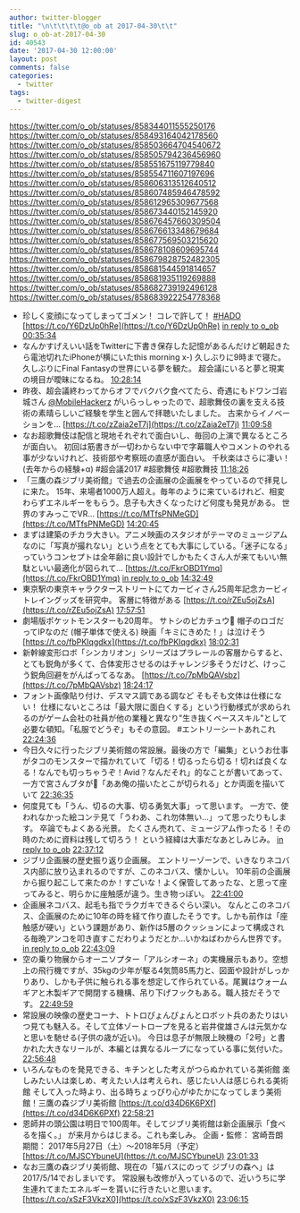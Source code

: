 ```yaml
---
author: twitter-blogger
title: "\n\t\t\t\t@o_ob at 2017-04-30\t\t"
slug: o_ob-at-2017-04-30
id: 40543
date: '2017-04-30 12:00:00'
layout: post
comments: false
categories:
  - twitter
tags:
  - twitter-digest
---
```


https://twitter.com/o_ob/statuses/858344011555250176 https://twitter.com/o_ob/statuses/858493164042178560 https://twitter.com/o_ob/statuses/858503664704540672 https://twitter.com/o_ob/statuses/858505794236456960 https://twitter.com/o_ob/statuses/858551675119779840 https://twitter.com/o_ob/statuses/858554711607197696 https://twitter.com/o_ob/statuses/858606313512640512 https://twitter.com/o_ob/statuses/858607485946478592 https://twitter.com/o_ob/statuses/858612965309677568 https://twitter.com/o_ob/statuses/858673440152145920 https://twitter.com/o_ob/statuses/858676457660309504 https://twitter.com/o_ob/statuses/858676613348679684 https://twitter.com/o_ob/statuses/858677569503215620 https://twitter.com/o_ob/statuses/858678108609695744 https://twitter.com/o_ob/statuses/858679828752482305 https://twitter.com/o_ob/statuses/858681544591814657 https://twitter.com/o_ob/statuses/858681935119269888 https://twitter.com/o_ob/statuses/858682739192496128 https://twitter.com/o_ob/statuses/858683922254778368  

*   珍しく変顔になってしまってゴメン！ コレで許して！ [#HADO](https://twitter.com/search?q=%23HADO&src=hash) [https://t.co/Y6DzUp0hRe](https://t.co/Y6DzUp0hRe) [in reply to o_ob](https://twitter.com/o_ob/statuses/858202306394832897) [00:35:34](https://twitter.com/o_ob/statuses/858344011555250176)
*   なんかすげえいい話をTwitterに下書き保存した記憶があるんだけど朝起きたら電池切れたiPhoneが横にいたthis morning x-) 久しぶりに9時まで寝た。 久しぶりにFinal Fantasyの世界にいる夢を観た。 超会議にいると夢と現実の境目が曖昧になるね。 [10:28:14](https://twitter.com/o_ob/statuses/858493164042178560)
*   昨夜、超会議終わってからオフでバクバク食べてたら、奇遇にもドワンゴ岩城さん [@MobileHackerz](https://twitter.com/MobileHackerz) がいらっしゃったので、超歌舞伎の裏を支える技術の素晴らしいご経験を学生と囲んで拝聴いたしました。 古来からイノベーションを… [https://t.co/zZaia2eT7j](https://t.co/zZaia2eT7j) [11:09:58](https://twitter.com/o_ob/statuses/858503664704540672)
*   なお超歌舞伎は配信と現地それぞれで面白いし、毎回の上演で異なるところが面白い。 初回は筋書きが一切わからない中で字幕職人やコメントのやれる事が少ないけれど、技術部や考察班の直感が面白い。 千秋楽はさらに凄い！ (去年からの経験+α) #超会議2017 #超歌舞伎 #超歌舞技 [11:18:26](https://twitter.com/o_ob/statuses/858505794236456960)
*   「三鷹の森ジブリ美術館」で過去の企画展の企画展をやっているので拝見しに来た。 15年、来場者1000万人超え。毎年のように来ているけれど、相変わらずエネルギーをもらう。息子も大きくなったけど何度も発見がある。 世界のすみっこでVR… [https://t.co/MTfsPNMeGD](https://t.co/MTfsPNMeGD) [14:20:45](https://twitter.com/o_ob/statuses/858551675119779840)
*   まずは建築のチカラ大きい。アニメ映画のスタジオがテーマのミュージアムなのに「写真が撮れない」という点をとても大事にしている。「迷子になる」っていうコンセプトは全年齢に良い設計でしかもたくさん人が来てもいい無駄といい最適化が図られて… [https://t.co/FkrOBD1Ymq](https://t.co/FkrOBD1Ymq) [in reply to o_ob](https://twitter.com/o_ob/statuses/858551675119779840) [14:32:49](https://twitter.com/o_ob/statuses/858554711607197696)
*   東京駅の東京キャラクターストリートにてカービィさん25周年記念カービィトレイングッズを研究中。 客層に特徴がある [https://t.co/rZEu5ojZsA](https://t.co/rZEu5ojZsA) [17:57:51](https://twitter.com/o_ob/statuses/858606313512640512)
*   劇場版ポケットモンスターも20周年。 サトシのピカチュウ🌟 帽子のロゴだってIPなのだ (帽子単体で使える) 映画「キミにきめた！」は泣けそう [https://t.co/fbPKIqgdkx](https://t.co/fbPKIqgdkx) [18:02:31](https://twitter.com/o_ob/statuses/858607485946478592)
*   新幹線変形ロボ「シンカリオン」シリーズはプラレールの客層からすると、とても鋭角が多くて、合体変形させるのはチャレンジ多そうだけど、けっこう鋭角回避をがんばってるなあ。 [https://t.co/7pMbQAVsbz](https://t.co/7pMbQAVsbz) [18:24:17](https://twitter.com/o_ob/statuses/858612965309677568)
*   フォント画像貼り付け、デスマス調である調など そもそも文体は仕様にない！ 仕様にないところは「最大限に面白くする」という行動様式が求められるのがゲーム会社の社員が他の業種と異なり"生き抜くベーススキル"として必要な頓知。「私服でどうぞ」もその意図。 #エントリーシートあれこれ [22:24:36](https://twitter.com/o_ob/statuses/858673440152145920)
*   今日久々に行ったジブリ美術館の常設展。最後の方で「編集」というお仕事がタコのモンスターで描かれていて「切る！切るったら切る！切れば良くなる！なんでも切っちゃうぞ！Avid？なんだそれ」的なことが書いてあって、一方で宮さんブタが🐷「ああ俺の描いたとこが切られる」とか両面を描いていて [22:36:35](https://twitter.com/o_ob/statuses/858676457660309504)
*   何度見ても「うん、切るの大事、切る勇気大事」って思います。 一方で、使われなかった絵コンテ見て「うわあ、これ勿体無い...」って思ったりもします。 卒論でもよくある光景。 たくさん売れて、ミュージアム作ったる！その時のために資料は残して切ろう！ という経緯は大事だなあとしみじみ。 [in reply to o_ob](https://twitter.com/o_ob/statuses/858676457660309504) [22:37:12](https://twitter.com/o_ob/statuses/858676613348679684)
*   ジブリ企画展の歴史振り返り企画展。 エントリーゾーンで、いきなりネコバス内部に放り込まれるのですが、このネコバス、懐かしい。 10年前の企画展から掘り起こして来たのか！すごいな！よく保管してあったな、と思って座ってみると、明らかに座触感が違う。生き物っぽい。 [22:41:00](https://twitter.com/o_ob/statuses/858677569503215620)
*   企画展ネコバス、起毛も指でラクガキできるぐらい深い。 なんとこのネコバス、企画展のために10年の時を経て作り直したそうです。しかも前作は「座触感が硬い」という課題があり、新作は5層のクッションによって構成される毎晩アンコを叩き直すこだわりようだとか...いかねばわからん世界です。 [in reply to o_ob](https://twitter.com/o_ob/statuses/858677569503215620) [22:43:09](https://twitter.com/o_ob/statuses/858678108609695744)
*   空の乗り物展からオーニソプター「アルシオーネ」の実機展示もあり。空想上の飛行機ですが、35kgの少年が駆る4気筒85馬力と、図面や設計がしっかりあり、しかも子供に触られる事を想定して作られている。尾翼はウォームギアと木製ギアで開閉する機構、吊り下げフックもある。職人技だそうです。 [22:49:59](https://twitter.com/o_ob/statuses/858679828752482305)
*   常設展の映像の歴史コーナ、トトロぴょんぴょんとロボット兵のあたりはいつ見ても魅入る。そして立体ゾートロープを見ると岩井俊雄さんは元気かなと思いを馳せる(子供の歳が近い)。 今日は息子が無限上映機の「2号」と書かれた大きなリールが、本編とは異なるループになっている事に気付いた。 [22:56:48](https://twitter.com/o_ob/statuses/858681544591814657)
*   いろんなものを発見できる、キチンとした考えがつらぬかれている美術館 楽しみたい人は楽しめ、考えたい人は考えられ、感じたい人は感じられる美術館 そして入った時より、出る時ちょっぴり心がゆたかになってしまう美術館！三鷹の森ジブリ美術館 [https://t.co/d34D6K6PXf](https://t.co/d34D6K6PXf) [22:58:21](https://twitter.com/o_ob/statuses/858681935119269888)
*   恩師井の頭公園は明日で100周年。そしてジブリ美術館は新企画展示「食べるを描く。」 が来月からはじまる。これも楽しみ。 企画・監修： 宮崎吾朗 期間： 2017年5月27日（土）～2018年5月（予定） [https://t.co/MJSCYbuneU](https://t.co/MJSCYbuneU) [23:01:33](https://twitter.com/o_ob/statuses/858682739192496128)
*   なお三鷹の森ジブリ美術館、現在の「猫バスにのって ジブリの森へ」は2017/5/14でおしまいです。 常設展も改修が入っているので、近いうちに学生連れてまたエネルギーを貰いに行きたいと思います。 [https://t.co/xSzF3VkzX0](https://t.co/xSzF3VkzX0) [23:06:15](https://twitter.com/o_ob/statuses/858683922254778368)